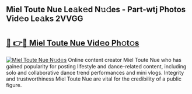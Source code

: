## Miel Toute Nue Le𝚊k𝚎d N𝚞𝚍es - Part-wtj Photos Vid𝚎o Le𝚊ks 2VVGG

# <h2><a href="http://fb0jr7p.evod.top/?m=Miel+Toute+Nue">🔗 👉🔴 Miel Toute Nue Vid𝚎o Ph𝚘t𝚘s</a></h2>

[![Miel Toute Nue N𝚞d𝚎s](https://i.imgur.com/8V9OHl7.gif)](http://fb0jr7p.evod.top/?m=Miel+Toute+Nue)
Online content creator Miel Toute Nue who has gained popularity for posting lifestyle and dance-related content, including solo and collaborative dance trend performances and mini vlogs. Integrity and trustworthiness Miel Toute Nue are vital for the credibility of a public figure. 
